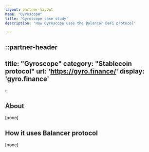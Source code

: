 ```yaml
---
layout: partner-layout
name: "Gyroscope"
title: 'Gyroscope case study'
description: 'How Gyroscope uses the Balancer DeFi protocol'

---
```


::partner-header
---
title: "Gyroscope"
category: "Stablecoin protocol"
url: 'https://gyro.finance/'
display: 'gyro.finance'
---
::

## About

[none]

## How it uses Balancer protocol

[none]
